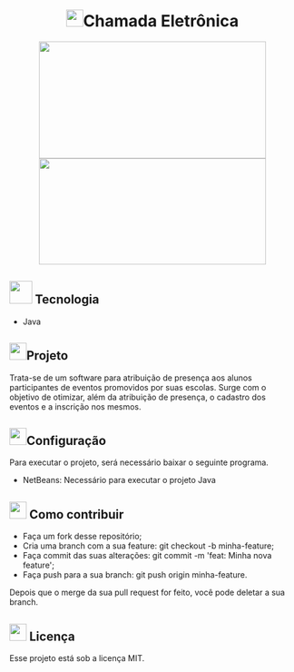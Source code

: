 <h1 align="center"><img src="https://user-images.githubusercontent.com/38691922/77796525-34928900-704e-11ea-9b03-c17bd8da2e83.png" height="30" width="30">Chamada Eletrônica</h1>

<p align="center">
  <img src="https://user-images.githubusercontent.com/38691922/77796068-648d5c80-704d-11ea-867e-fa3b46bdd0b3.png" height="206" width="400">
  <img src="https://user-images.githubusercontent.com/38691922/77796306-ca79e400-704d-11ea-83f2-239511979f5f.png" height="187" width="400">
</p>

<h2><img src="https://user-images.githubusercontent.com/38691922/77791007-98b04f80-7044-11ea-9602-4c78098960a0.png" height="40" width="40"> Tecnologia</h2>

* Java

<h2> <img src="https://user-images.githubusercontent.com/38691922/77790815-3d7e5d00-7044-11ea-8ffe-e8d448946d4a.png" height="30" width="30">Projeto</h2>

Trata-se de um software para atribuição de presença aos alunos participantes de eventos promovidos por suas escolas.
Surge com o objetivo de otimizar, além da atribuição de presença, o cadastro dos eventos e a inscrição nos mesmos.

<h2> <img src="https://user-images.githubusercontent.com/38691922/77794952-838aef00-704b-11ea-84ff-cb3c7a61a815.png" height="30" width="30">Configuração</h2>

Para executar o projeto, será necessário baixar o seguinte programa.

* NetBeans: Necessário para executar o projeto Java

<h2><img src="https://user-images.githubusercontent.com/38691922/77791613-bcc06080-7045-11ea-864b-78684851af42.png" 
         height="30" width="30"> Como contribuir</h2>

* Faça um fork desse repositório;
* Cria uma branch com a sua feature: git checkout -b minha-feature;
* Faça commit das suas alterações: git commit -m 'feat: Minha nova feature';
* Faça push para a sua branch: git push origin minha-feature.

Depois que o merge da sua pull request for feito, você pode deletar a sua branch.

<h2> <img src="https://user-images.githubusercontent.com/38691922/77789846-93ea9c00-7042-11ea-9813-0c6bca84fd2d.png" height="30" width="30">   Licença</h2>

Esse projeto está sob a licença MIT.
